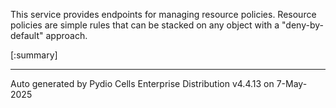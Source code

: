 






This service provides endpoints for managing resource policies. Resource policies are simple rules that can be stacked on any object with a "deny-by-default" approach.

[:summary]

---
Auto generated by Pydio Cells Enterprise Distribution v4.4.13 on 7-May-2025

